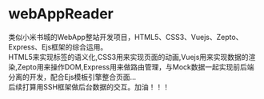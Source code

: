 # webAppReader
  类似小米书城的WebApp整站开发项目，HTML5、CSS3、Vuejs、Zepto、Express、Ejs框架的综合运用。  
  HTML5来实现标签的语义化,CSS3用来实现页面的动画,Vuejs用来实现数据的渲染,Zepto用来操作DOM,Express用来做路由管理，与Mock数据一起实现前后端分离的开发，配合Ejs模板引擎整合页面... <br/>
  后续打算用SSH框架做后台数据的交互。加油！！！
